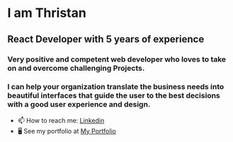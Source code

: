 <h1> I am Thristan </h1>

<h2> React Developer with 5 years of experience </h2>

<h3>
  Very positive and competent web developer who loves to take on and overcome challenging Projects.
</h3>

<h3>
  I can help your organization translate the business needs into beautiful interfaces
that guide the user to the best decisions with a good user experience and design.
</h3>

* 📫 How to reach me: <a href="https://www.linkedin.com/in/thristan-gabriel-deretti/" target="_blank">Linkedin</a>
* 🖥️  See my portfolio at <a href="https://thristan-9.github.io/Portfolio/" target="_blank">My Portfolio</a>


